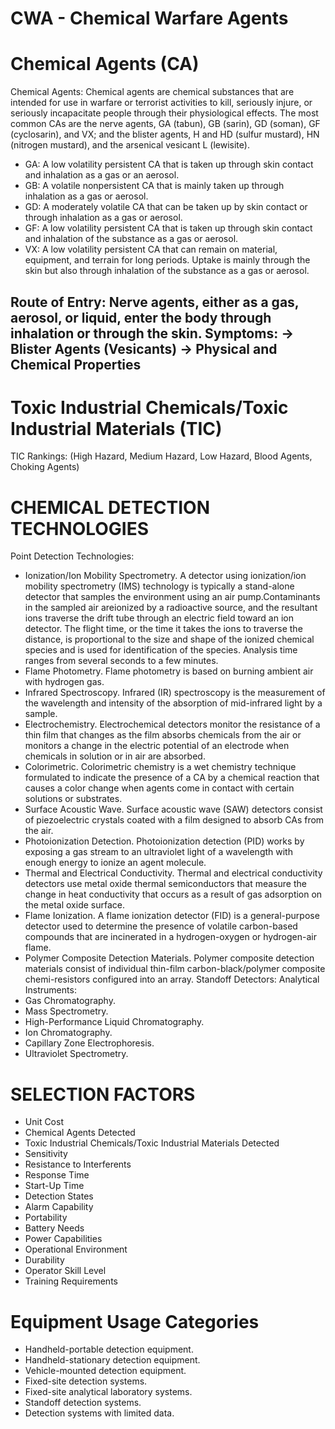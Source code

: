 CWA - Chemical Warfare Agents
===

# Chemical Agents (CA)
Chemical Agents:
  Chemical agents are chemical substances that are intended for use in warfare or terrorist activities to kill, seriously injure, or seriously incapacitate people through their physiological effects.
  The most common CAs are the nerve agents, GA (tabun), GB (sarin), GD (soman), GF (cyclosarin), and VX; and the blister agents, H and HD (sulfur mustard), HN (nitrogen mustard), and the arsenical vesicant L (lewisite).

* GA: A low volatility persistent CA that is taken up through skin contact and inhalation as a gas or an aerosol.
* GB: A volatile nonpersistent CA that is mainly taken up through inhalation as a gas or aerosol.
* GD: A moderately volatile CA that can be taken up by skin contact or through inhalation as a gas or aerosol.
* GF: A low volatility persistent CA that is taken up through skin contact and inhalation of the substance as a gas or aerosol.
* VX: A low volatility persistent CA that can remain on material, equipment, and terrain for long periods. Uptake is mainly through the skin but also through inhalation of the substance as a gas or aerosol.

Route of Entry:
  Nerve agents, either as a gas, aerosol, or liquid, enter the body through inhalation or through the skin.
Symptoms:
  -> Blister Agents (Vesicants)
    -> Physical and Chemical Properties
---    

# Toxic Industrial Chemicals/Toxic Industrial Materials (TIC)
TIC Rankings: (High Hazard, Medium Hazard, Low Hazard, Blood Agents, Choking Agents)

# CHEMICAL DETECTION TECHNOLOGIES
Point Detection Technologies:
* Ionization/Ion Mobility Spectrometry. A detector using ionization/ion mobility spectrometry (IMS) technology is typically a stand-alone
detector that samples the environment using an air pump.Contaminants in the sampled air areionized by a radioactive source, and the resultant ions traverse the drift tube through an electric field toward an ion detector. The flight time, or the time it takes the ions to traverse the distance, is proportional to the size and shape of the ionized chemical species and is used for identification of the species. Analysis time ranges from several seconds to a few minutes.
* Flame Photometry. Flame photometry is based on burning ambient air with hydrogen gas.
* Infrared Spectroscopy. Infrared (IR) spectroscopy is the measurement of the wavelength and intensity of the absorption of mid-infrared light by a sample.
* Electrochemistry. Electrochemical detectors monitor the resistance of a thin film that changes as the film absorbs chemicals from the air or monitors a change in the electric potential of an electrode when chemicals in solution or in air are absorbed.
* Colorimetric. Colorimetric chemistry is a wet chemistry technique formulated to indicate the presence of a CA by a chemical reaction that causes a color change when agents come in contact with certain solutions or substrates.
* Surface Acoustic Wave. Surface acoustic wave (SAW) detectors consist of piezoelectric crystals coated with a film designed to absorb CAs from the air.
* Photoionization Detection. Photoionization detection (PID) works by exposing a gas stream to an ultraviolet light of a wavelength with enough energy to ionize an agent molecule.
* Thermal and Electrical Conductivity. Thermal and electrical conductivity detectors use metal oxide thermal semiconductors that measure the change in heat conductivity that occurs as a result of gas adsorption on the metal oxide surface.
* Flame Ionization. A flame ionization detector (FID) is a general-purpose detector used to determine the presence of volatile carbon-based compounds that are incinerated in a hydrogen-oxygen or hydrogen-air flame.
* Polymer Composite Detection Materials. Polymer composite detection materials consist of individual thin-film carbon-black/polymer composite chemi-resistors configured into an array.
Standoff Detectors: 
Analytical Instruments: 
* Gas Chromatography.
* Mass Spectrometry.
* High-Performance Liquid Chromatography.
* Ion Chromatography.
* Capillary Zone Electrophoresis.
* Ultraviolet Spectrometry.

# SELECTION FACTORS
* Unit Cost
* Chemical Agents Detected
* Toxic Industrial Chemicals/Toxic Industrial Materials Detected
* Sensitivity
* Resistance to Interferents
* Response Time
* Start-Up Time
* Detection States
* Alarm Capability
* Portability
* Battery Needs
* Power Capabilities
* Operational Environment
* Durability
* Operator Skill Level
* Training Requirements

# Equipment Usage Categories
* Handheld-portable detection equipment.
* Handheld-stationary detection equipment.
* Vehicle-mounted detection equipment.
* Fixed-site detection systems.
* Fixed-site analytical laboratory systems.
* Standoff detection systems.
* Detection systems with limited data.




